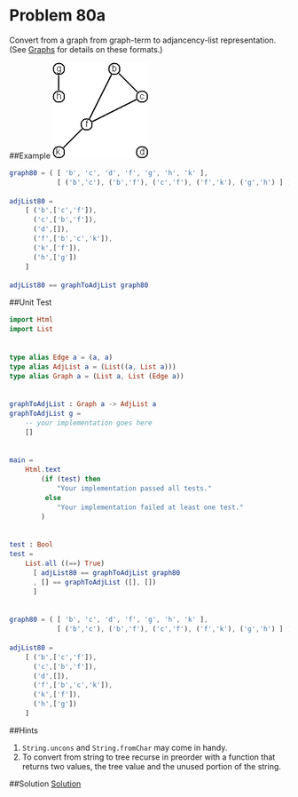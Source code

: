 # Problem 80a

Convert from a graph from graph-term to adjancency-list representation. (See [Graphs](../graphs.md) for details on these formats.)

##Example
![](../i/graph1.gif)

```elm
graph80 = ( [ 'b', 'c', 'd', 'f', 'g', 'h', 'k' ],
            [ ('b','c'), ('b','f'), ('c','f'), ('f','k'), ('g','h') ] )

adjList80 = 
    [ ('b',['c','f']), 
      ('c',['b','f']), 
      ('d',[]), 
      ('f',['b','c','k']), 
      ('k',['f']), 
      ('h',['g'])
    ]

adjList80 == graphToAdjList graph80

```
##Unit Test
```elm
import Html
import List


type alias Edge a = (a, a)
type alias AdjList a = (List((a, List a)))
type alias Graph a = (List a, List (Edge a))


graphToAdjList : Graph a -> AdjList a
graphToAdjList g = 
    -- your implementation goes here
    []


main =
    Html.text
        (if (test) then
            "Your implementation passed all tests."
         else
            "Your implementation failed at least one test."
        )


test : Bool
test =
    List.all ((==) True)
      [ adjList80 == graphToAdjList graph80
      , [] == graphToAdjList ([], [])
      ]


graph80 = ( [ 'b', 'c', 'd', 'f', 'g', 'h', 'k' ],
            [ ('b','c'), ('b','f'), ('c','f'), ('f','k'), ('g','h') ] )

adjList80 = 
    [ ('b',['c','f']), 
      ('c',['b','f']), 
      ('d',[]), 
      ('f',['b','c','k']), 
      ('k',['f']), 
      ('h',['g'])
    ]
```

##Hints
1. ```String.uncons``` and ```String.fromChar``` may come in handy.
2. To convert from string to tree recurse in preorder with a function that returns two values, the tree value and the unused portion of the string. 


##Solution
[Solution](../s/s69.md)